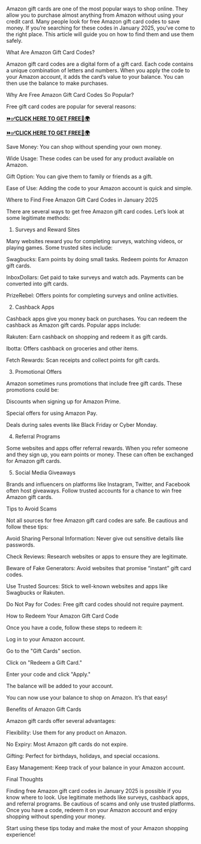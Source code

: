 Amazon gift cards are one of the most popular ways to shop online. They allow you to purchase almost anything from Amazon without using your credit card. Many people look for free Amazon gift card codes to save money. If you’re searching for these codes in January 2025, you’ve come to the right place. This article will guide you on how to find them and use them safely.

What Are Amazon Gift Card Codes?

Amazon gift card codes are a digital form of a gift card. Each code contains a unique combination of letters and numbers. When you apply the code to your Amazon account, it adds the card’s value to your balance. You can then use the balance to make purchases.

Why Are Free Amazon Gift Card Codes So Popular?

Free gift card codes are popular for several reasons:

**[⏩✅CLICK HERE TO GET FREE📌🌍](https://tinyurl.com/Amazongiftcard3477)**

**[⏩✅CLICK HERE TO GET FREE📌🌍](https://tinyurl.com/Amazongiftcard3477)**

Save Money: You can shop without spending your own money.

Wide Usage: These codes can be used for any product available on Amazon.

Gift Option: You can give them to family or friends as a gift.

Ease of Use: Adding the code to your Amazon account is quick and simple.

Where to Find Free Amazon Gift Card Codes in January 2025

There are several ways to get free Amazon gift card codes. Let’s look at some legitimate methods:

1. Surveys and Reward Sites

Many websites reward you for completing surveys, watching videos, or playing games. Some trusted sites include:

Swagbucks: Earn points by doing small tasks. Redeem points for Amazon gift cards.

InboxDollars: Get paid to take surveys and watch ads. Payments can be converted into gift cards.

PrizeRebel: Offers points for completing surveys and online activities.

2. Cashback Apps

Cashback apps give you money back on purchases. You can redeem the cashback as Amazon gift cards. Popular apps include:

Rakuten: Earn cashback on shopping and redeem it as gift cards.

Ibotta: Offers cashback on groceries and other items.

Fetch Rewards: Scan receipts and collect points for gift cards.

3. Promotional Offers

Amazon sometimes runs promotions that include free gift cards. These promotions could be:

Discounts when signing up for Amazon Prime.

Special offers for using Amazon Pay.

Deals during sales events like Black Friday or Cyber Monday.

4. Referral Programs

Some websites and apps offer referral rewards. When you refer someone and they sign up, you earn points or money. These can often be exchanged for Amazon gift cards.

5. Social Media Giveaways

Brands and influencers on platforms like Instagram, Twitter, and Facebook often host giveaways. Follow trusted accounts for a chance to win free Amazon gift cards.

Tips to Avoid Scams

Not all sources for free Amazon gift card codes are safe. Be cautious and follow these tips:

Avoid Sharing Personal Information: Never give out sensitive details like passwords.

Check Reviews: Research websites or apps to ensure they are legitimate.

Beware of Fake Generators: Avoid websites that promise “instant” gift card codes.

Use Trusted Sources: Stick to well-known websites and apps like Swagbucks or Rakuten.

Do Not Pay for Codes: Free gift card codes should not require payment.

How to Redeem Your Amazon Gift Card Code

Once you have a code, follow these steps to redeem it:

Log in to your Amazon account.

Go to the "Gift Cards" section.

Click on "Redeem a Gift Card."

Enter your code and click "Apply."

The balance will be added to your account.

You can now use your balance to shop on Amazon. It’s that easy!

Benefits of Amazon Gift Cards

Amazon gift cards offer several advantages:

Flexibility: Use them for any product on Amazon.

No Expiry: Most Amazon gift cards do not expire.

Gifting: Perfect for birthdays, holidays, and special occasions.

Easy Management: Keep track of your balance in your Amazon account.

Final Thoughts

Finding free Amazon gift card codes in January 2025 is possible if you know where to look. Use legitimate methods like surveys, cashback apps, and referral programs. Be cautious of scams and only use trusted platforms. Once you have a code, redeem it on your Amazon account and enjoy shopping without spending your money.

Start using these tips today and make the most of your Amazon shopping experience!

